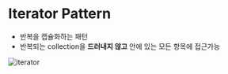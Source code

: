  # Iterator Pattern
  - 반복을 캡슐화하는 패턴
  - 반복되는 collection을 **드러내지 않고** 안에 있는 모든 항목에 접근가능

 ![iterator](./iterator_pattern)

